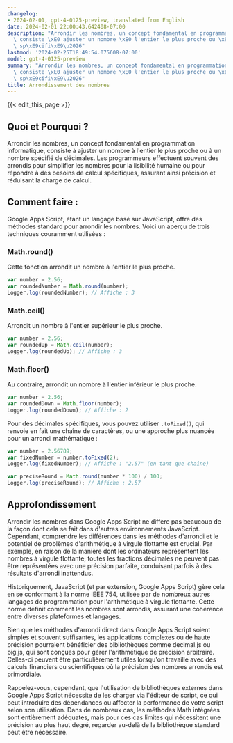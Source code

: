 ```yaml
---
changelog:
- 2024-02-01, gpt-4-0125-preview, translated from English
date: 2024-02-01 22:00:43.642408-07:00
description: "Arrondir les nombres, un concept fondamental en programmation informatique,\
  \ consiste \xE0 ajuster un nombre \xE0 l'entier le plus proche ou \xE0 un nombre\
  \ sp\xE9cifi\xE9\u2026"
lastmod: '2024-02-25T18:49:54.075608-07:00'
model: gpt-4-0125-preview
summary: "Arrondir les nombres, un concept fondamental en programmation informatique,\
  \ consiste \xE0 ajuster un nombre \xE0 l'entier le plus proche ou \xE0 un nombre\
  \ sp\xE9cifi\xE9\u2026"
title: Arrondissement des nombres
---
```


{{< edit_this_page >}}

## Quoi et Pourquoi ?

Arrondir les nombres, un concept fondamental en programmation informatique, consiste à ajuster un nombre à l'entier le plus proche ou à un nombre spécifié de décimales. Les programmeurs effectuent souvent des arrondis pour simplifier les nombres pour la lisibilité humaine ou pour répondre à des besoins de calcul spécifiques, assurant ainsi précision et réduisant la charge de calcul.

## Comment faire :

Google Apps Script, étant un langage basé sur JavaScript, offre des méthodes standard pour arrondir les nombres. Voici un aperçu de trois techniques couramment utilisées :

### Math.round()
Cette fonction arrondit un nombre à l'entier le plus proche.

```javascript
var number = 2.56;
var roundedNumber = Math.round(number); 
Logger.log(roundedNumber); // Affiche : 3
```

### Math.ceil()
Arrondit un nombre à l'entier supérieur le plus proche.

```javascript
var number = 2.56;
var roundedUp = Math.ceil(number); 
Logger.log(roundedUp); // Affiche : 3
```

### Math.floor()
Au contraire, arrondit un nombre à l'entier inférieur le plus proche.

```javascript
var number = 2.56;
var roundedDown = Math.floor(number); 
Logger.log(roundedDown); // Affiche : 2
```

Pour des décimales spécifiques, vous pouvez utiliser `.toFixed()`, qui renvoie en fait une chaîne de caractères, ou une approche plus nuancée pour un arrondi mathématique :

```javascript
var number = 2.56789;
var fixedNumber = number.toFixed(2); 
Logger.log(fixedNumber); // Affiche : "2.57" (en tant que chaîne)

var preciseRound = Math.round(number * 100) / 100; 
Logger.log(preciseRound); // Affiche : 2.57
```

## Approfondissement

Arrondir les nombres dans Google Apps Script ne diffère pas beaucoup de la façon dont cela se fait dans d'autres environnements JavaScript. Cependant, comprendre les différences dans les méthodes d'arrondi et le potentiel de problèmes d'arithmétique à virgule flottante est crucial. Par exemple, en raison de la manière dont les ordinateurs représentent les nombres à virgule flottante, toutes les fractions décimales ne peuvent pas être représentées avec une précision parfaite, conduisant parfois à des résultats d'arrondi inattendus.

Historiquement, JavaScript (et par extension, Google Apps Script) gère cela en se conformant à la norme IEEE 754, utilisée par de nombreux autres langages de programmation pour l'arithmétique à virgule flottante. Cette norme définit comment les nombres sont arrondis, assurant une cohérence entre diverses plateformes et langages.

Bien que les méthodes d'arrondi direct dans Google Apps Script soient simples et souvent suffisantes, les applications complexes ou de haute précision pourraient bénéficier des bibliothèques comme decimal.js ou big.js, qui sont conçues pour gérer l'arithmétique de précision arbitraire. Celles-ci peuvent être particulièrement utiles lorsqu'on travaille avec des calculs financiers ou scientifiques où la précision des nombres arrondis est primordiale.

Rappelez-vous, cependant, que l'utilisation de bibliothèques externes dans Google Apps Script nécessite de les charger via l'éditeur de script, ce qui peut introduire des dépendances ou affecter la performance de votre script selon son utilisation. Dans de nombreux cas, les méthodes Math intégrées sont entièrement adéquates, mais pour ces cas limites qui nécessitent une précision au plus haut degré, regarder au-delà de la bibliothèque standard peut être nécessaire.
